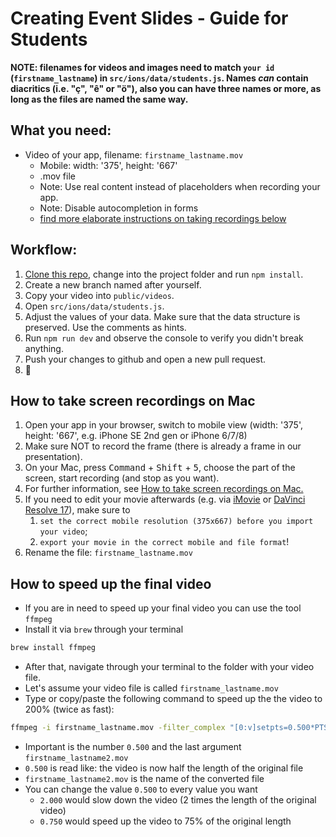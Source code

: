 # Creating Event Slides - Guide for Students

**NOTE: filenames for videos and images need to match `your id` (`firstname_lastname`) in `src/ions/data/students.js`. Names _can_ contain diacritics (i.e. "ç", "ê" or "ö"), also you can have three names or more, as long as the files are named the same way.**

## What you need:

- Video of your app, filename: `firstname_lastname.mov`
  - Mobile: width: '375', height: '667'
  - .mov file
  - Note: Use real content instead of placeholders when recording your app.
  - Note: Disable autocompletion in forms
  - [find more elaborate instructions on taking recordings below](eventslides_students.md#how-to-take-screen-recordings-on-mac)

## Workflow:

1. [Clone this repo](https://github.com/neuefische/web-event-slides-hh-web-22-6), change into the project folder and run `npm install`.
2. Create a new branch named after yourself.
3. Copy your video into `public/videos`.
4. Open `src/ions/data/students.js`.
5. Adjust the values of your data. Make sure that the data structure is preserved. Use the comments as hints.
6. Run `npm run dev` and observe the console to verify you didn't break anything.
7. Push your changes to github and open a new pull request.
8. 🎉

## How to take screen recordings on Mac

1. Open your app in your browser, switch to mobile view (width: '375', height: '667', e.g. iPhone SE 2nd gen or iPhone 6/7/8)
2. Make sure NOT to record the frame (there is already a frame in our presentation).
3. On your Mac, press <kbd>Command</kbd> + <kbd>Shift</kbd> + <kbd>5</kbd>, choose the part of the screen, start recording (and stop as you want).
4. For further information, see [How to take screen recordings on Mac.](https://support.apple.com/guide/mac-help/take-a-screenshot-or-screen-recording-mh26782/mac)
5. If you need to edit your movie afterwards (e.g. via [iMovie](https://apps.apple.com/de/app/imovie/id408981434) or [DaVinci Resolve 17](https://www.blackmagicdesign.com/de/products/davinciresolve/)), make sure to
   1. `set the correct mobile resolution (375x667) before you import your video`;
   2. `export your movie in the correct mobile and file format`!
6. Rename the file: `firstname_lastname.mov`

## How to speed up the final video

- If you are in need to speed up your final video you can use the tool `ffmpeg`
- Install it via `brew` through your terminal

```sh
brew install ffmpeg
```

- After that, navigate through your terminal to the folder with your video file.
- Let's assume your video file is called `firstname_lastname.mov`
- Type or copy/paste the following command to speed up the the video to 200% (twice as fast):

```sh
ffmpeg -i firstname_lastname.mov -filter_complex "[0:v]setpts=0.500*PTS[v]" -map "[v]" firstname_lastname2.mov
```

- Important is the number `0.500` and the last argument `firstname_lastname2.mov`
- `0.500` is read like: the video is now half the length of the original file
- `firstname_lastname2.mov` is the name of the converted file
- You can change the value `0.500` to every value you want
  - `2.000` would slow down the video (2 times the length of the original video)
  - `0.750` would speed up the video to 75% of the original length
